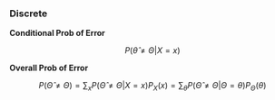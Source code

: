 ### Discrete

**Conditional Prob of Error**

$$
    P(\hat\theta \ne \Theta | X = x)
$$

**Overall Prob of Error**

$$
    P(\hat\Theta \ne \Theta) = \sum_{x}P(\hat\Theta \ne \Theta | X = x)P_X(x) = \sum_{\theta}P(\hat\Theta \ne \Theta | \Theta = \theta)P_{\Theta}(\theta)
$$